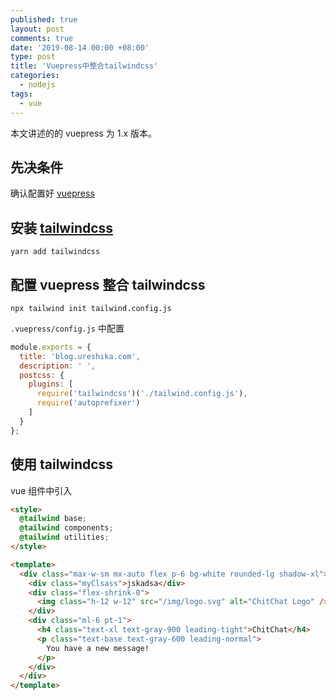 ```yaml
---
published: true
layout: post
comments: true
date: '2019-08-14 00:00 +08:00'
type: post
title: 'Vuepress中整合tailwindcss'
categories:
  - nodejs
tags:
  - vue
---
```


本文讲述的的 vuepress 为 1.x 版本。

## 先决条件

确认配置好 [vuepress](https://vuepress.vuejs.org/)

## 安装 [tailwindcss](https://tailwindcss.com/docs/installation)

`yarn add tailwindcss`

## 配置 vuepress 整合 tailwindcss

`npx tailwind init tailwind.config.js`

`.vuepress/config.js` 中配置

```javascript
module.exports = {
  title: 'blog.ureshika.com',
  description: ' ',
  postcss: {
    plugins: [
      require('tailwindcss')('./tailwind.config.js'),
      require('autoprefixer')
    ]
  }
};
```

## 使用 tailwindcss

vue 组件中引入

```html
<style>
  @tailwind base;
  @tailwind components;
  @tailwind utilities;
</style>

<template>
  <div class="max-w-sm mx-auto flex p-6 bg-white rounded-lg shadow-xl">
    <div class="myClsass">jskadsa</div>
    <div class="flex-shrink-0">
      <img class="h-12 w-12" src="/img/logo.svg" alt="ChitChat Logo" />
    </div>
    <div class="ml-6 pt-1">
      <h4 class="text-xl text-gray-900 leading-tight">ChitChat</h4>
      <p class="text-base text-gray-600 leading-normal">
        You have a new message!
      </p>
    </div>
  </div>
</template>
```
